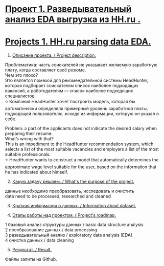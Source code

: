 
# [Проект 1. Разведывательный анализ EDA выгрузка из HH.ru .](https://github.com/Denis-python/VS_code/tree/master/Project_1) <br>
# [Projects 1. HH.ru parsing data EDA.](https://github.com/Denis-python/VS_code/tree/master/Project_1)

1. [Описание проекта. / Project description.]()<br>

Проблематика: часть соискателей не указывает желаемую заработную плату, когда составляет своё резюме.<br>
Чем это плохо?<br>
Это является помехой для рекомендательной системы HeadHunter, которая подбирает соискателям список наиболее подходящих вакансий, 
а работодателям — список наиболее подходящих специалистов.<br>
⭐ Компания HeadHunter хочет построить модель, которая бы автоматически определяла примерный уровень заработной платы, 
подходящей пользователю, исходя из информации, которую он указал о себе.

Problem: a part of the applicants does not indicate the desired salary when preparing their resume.<br>
What’s wrong with that?<br>
This is an impediment to the HeadHunter recommendation system, which selects a list of the most suitable vacancies and employers 
a list of the most suitable professionals.<br>
⭐ HeadHunter wants to construct a model that automatically determines the approximate wage level suitable for the user, 
based on the information that he has indicated about himself.

2. [Какую задачу решаем. / What's the purpose of the project.]()<br>

 данные необходимо преобразовать, исследовать и очистить <br>
 data need to be processed, researched and cleaned

3. [Краткая информация о данных. / Information about dataset.]()<br>

4. [Этапы работы над проектом. / Project's roadmap.]()  <br>

1 базовый анализ структуры данных / basic data structure analysis <br>
2 преобразование данных / data processing<br>
3 разведывательный анализ / exploratory data analysis (EDA)<br>
4 очистка данных / data cleaning<br>

5. [Результат. / Result.]()


Файлы залиты на Github.


